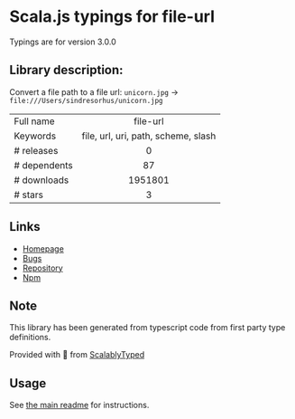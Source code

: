 
# Scala.js typings for file-url

Typings are for version 3.0.0

## Library description:
Convert a file path to a file url: `unicorn.jpg` → `file:///Users/sindresorhus/unicorn.jpg`

|                    |                 |
| ------------------ | :-------------: |
| Full name          | file-url |
| Keywords           | file, url, uri, path, scheme, slash |
| # releases         | 0 |
| # dependents       | 87 |
| # downloads        | 1951801 |
| # stars            | 3 |

## Links
- [Homepage](https://github.com/sindresorhus/file-url#readme)
- [Bugs](https://github.com/sindresorhus/file-url/issues)
- [Repository](https://github.com/sindresorhus/file-url)
- [Npm](https://www.npmjs.com/package/file-url)
    


## Note
This library has been generated from typescript code from first party type definitions.

Provided with :purple_heart: from [ScalablyTyped](https://github.com/oyvindberg/ScalablyTyped)

## Usage
See [the main readme](../../readme.md) for instructions.


